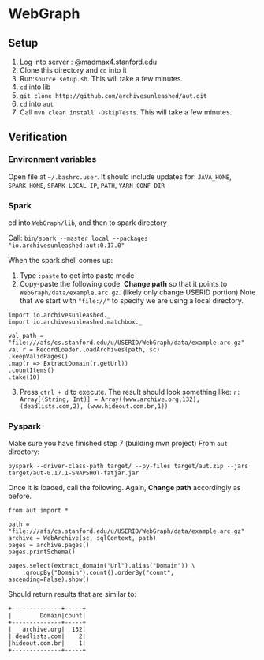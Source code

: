 # WebGraph

## Setup
1. Log into server : @madmax4.stanford.edu
2. Clone this directory and `cd` into it
3. Run:`source setup.sh`. This will take a few minutes.
4. `cd` into lib
5. `git clone http://github.com/archivesunleashed/aut.git`
6. `cd` into `aut`
7. Call `mvn clean install -DskipTests`. This will take a few minutes.

## Verification
### Environment variables

Open file at `~/.bashrc.user`. It should include updates for:
`JAVA_HOME`, `SPARK_HOME`, `SPARK_LOCAL_IP`, `PATH`, `YARN_CONF_DIR`

### Spark
cd into `WebGraph/lib`, and then to spark directory

Call: `bin/spark --master local --packages "io.archivesunleashed:aut:0.17.0"`

When the spark shell comes up:

1. Type `:paste` to get into paste mode
2. Copy-paste the following code.
**Change path** so that it points to `WebGraph/data/example.arc.gz`. (likely only change USERID portion)
Note that we start with `"file://"` to specify we are using a local directory.
```
import io.archivesunleashed._
import io.archivesunleashed.matchbox._

val path = "file:///afs/cs.stanford.edu/u/USERID/WebGraph/data/example.arc.gz"
val r = RecordLoader.loadArchives(path, sc)
.keepValidPages()
.map(r => ExtractDomain(r.getUrl))
.countItems()
.take(10)
```
3. Press `ctrl + d` to execute. The result should look something like:
`r: Array[(String, Int)] = Array((www.archive.org,132), (deadlists.com,2), (www.hideout.com.br,1))`

### Pyspark
Make sure you have finished step 7 (building mvn project)
From `aut` directory:

`pyspark --driver-class-path target/ --py-files target/aut.zip --jars target/aut-0.17.1-SNAPSHOT-fatjar.jar`

Once it is loaded, call the following.
Again, **Change path** accordingly as before.

```
from aut import *

path = "file:///afs/cs.stanford.edu/u/USERID/WebGraph/data/example.arc.gz"
archive = WebArchive(sc, sqlContext, path)
pages = archive.pages()
pages.printSchema()

pages.select(extract_domain("Url").alias("Domain")) \
    .groupBy("Domain").count().orderBy("count", ascending=False).show()
```
Should return results that are similar to:
```
+--------------+-----+
|        Domain|count|
+--------------+-----+
|   archive.org|  132|
| deadlists.com|    2|
|hideout.com.br|    1|
+--------------+-----+
```




